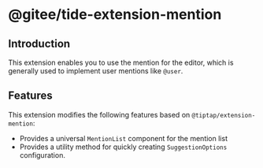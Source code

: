 # @gitee/tide-extension-mention

## Introduction

This extension enables you to use the mention for the editor, which is generally used to implement user mentions like `@user`.

## Features

This extension modifies the following features based on `@tiptap/extension-mention`:

- Provides a universal `MentionList` component for the mention list
- Provides a utility method for quickly creating `SuggestionOptions` configuration.
